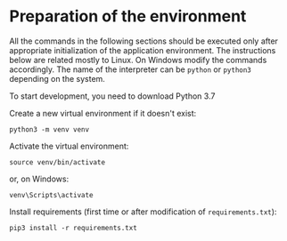 
# Preparation of the environment

All the commands in the following sections should be executed only after appropriate initialization of the application environment. 
The instructions below are related mostly to Linux. On Windows modify the commands accordingly. 
The name of the interpreter can be `python` or `python3` depending on the system.

To start development, you need to download Python 3.7

Create a new virtual environment if it doesn't exist:
```
python3 -m venv venv
```

Activate the virtual environment:
```
source venv/bin/activate
```
or, on Windows:
```
venv\Scripts\activate
```

Install requirements (first time or after modification of `requirements.txt`):
```
pip3 install -r requirements.txt
```

